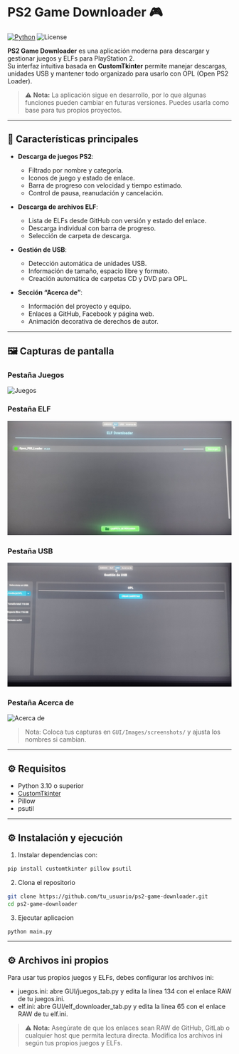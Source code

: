 # PS2 Game Downloader 🎮

[![Python](https://img.shields.io/badge/python-3.10+-blue)](https://www.python.org/)
![License](https://img.shields.io/badge/license-Free%20Use-green)

**PS2 Game Downloader** es una aplicación moderna para descargar y gestionar juegos y ELFs para PlayStation 2.  
Su interfaz intuitiva basada en **CustomTkinter** permite manejar descargas, unidades USB y mantener todo organizado para usarlo con OPL (Open PS2 Loader).

> ⚠️ **Nota:** La aplicación sigue en desarrollo, por lo que algunas funciones pueden cambiar en futuras versiones. Puedes usarla como base para tus propios proyectos.

---

## 🎯 Características principales

- **Descarga de juegos PS2**:
  - Filtrado por nombre y categoría.
  - Iconos de juego y estado de enlace.
  - Barra de progreso con velocidad y tiempo estimado.
  - Control de pausa, reanudación y cancelación.

- **Descarga de archivos ELF**:
  - Lista de ELFs desde GitHub con versión y estado del enlace.
  - Descarga individual con barra de progreso.
  - Selección de carpeta de descarga.

- **Gestión de USB**:
  - Detección automática de unidades USB.
  - Información de tamaño, espacio libre y formato.
  - Creación automática de carpetas CD y DVD para OPL.

- **Sección “Acerca de”**:
  - Información del proyecto y equipo.
  - Enlaces a GitHub, Facebook y página web.
  - Animación decorativa de derechos de autor.

---

## 🖼 Capturas de pantalla

### Pestaña Juegos
![Juegos](./GUI/Images/IMG_20250909_201847.jpg)

### Pestaña ELF
![ELF](./GUI/Images/IMG_20250909_202028.jpg)

### Pestaña USB
![USB](./GUI/Images/IMG_20250909_201958.jpg)

### Pestaña Acerca de
![Acerca de](./GUI/Images/IMG_20250909_201749.jpg)

> Nota: Coloca tus capturas en `GUI/Images/screenshots/` y ajusta los nombres si cambian.

---

## ⚙ Requisitos

- Python 3.10 o superior  
- [CustomTkinter](https://github.com/TomSchimansky/CustomTkinter)  
- Pillow  
- psutil

---

## ⚙ Instalación y ejecución

1. Instalar dependencias con:

```bash
pip install customtkinter pillow psutil
```

2. Clona el repositorio

```bash
git clone https://github.com/tu_usuario/ps2-game-downloader.git
cd ps2-game-downloader
```

3. Ejecutar aplicacion

```bash
python main.py
```
---

## ⚙ Archivos ini propios

Para usar tus propios juegos y ELFs, debes configurar los archivos ini:

- juegos.ini: abre GUI/juegos_tab.py y edita la línea 134 con el enlace RAW de tu juegos.ini.
- elf.ini: abre GUI/elf_downloader_tab.py y edita la línea 65 con el enlace RAW de tu elf.ini.

> ⚠️ **Nota:** Asegúrate de que los enlaces sean RAW de GitHub, GitLab o cualquier host que permita lectura directa.
> Modifica los archivos ini según tus propios juegos y ELFs. 

  


